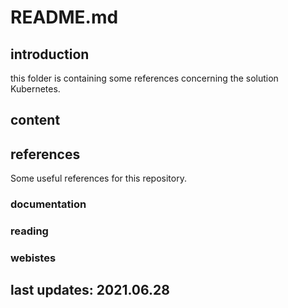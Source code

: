 
# README.md

## introduction

this folder is containing some references concerning the solution Kubernetes.

## content

## references

Some useful references for this repository.

### documentation

### reading

### webistes

## last updates: 2021.06.28
